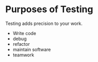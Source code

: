 # Purposes of Testing

Testing adds precision to your work.

* Write code
* debug
* refactor
* maintain software
* teamwork
